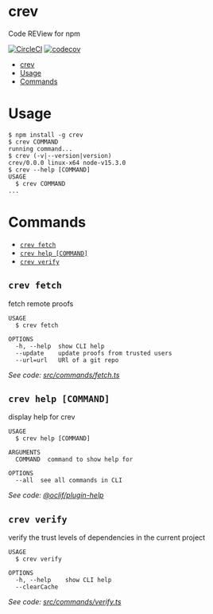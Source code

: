 # crev

Code REView for npm

<!-- [![oclif](https://img.shields.io/badge/cli-oclif-brightgreen.svg)](https://oclif.io) -->
<!-- [![Version](https://img.shields.io/npm/v/crev.svg)](https://npmjs.org/package/crev) -->

[![CircleCI](https://circleci.com/gh/taobojlen/npm-crev/tree/main.svg?style=shield)](https://circleci.com/gh/taobojlen/npm-crev/tree/main)
[![codecov](https://codecov.io/gh/taobojlen/npm-crev/branch/main/graph/badge.svg?token=QBVJOOTP0M)](https://codecov.io/gh/taobojlen/npm-crev)

<!-- [![Downloads/week](https://img.shields.io/npm/dw/crev.svg)](https://npmjs.org/package/crev) -->
<!-- [![License](https://img.shields.io/npm/l/crev.svg)](https://github.com/taobojlen/npm-crev/blob/master/package.json) -->

<!-- toc -->
* [crev](#crev)
* [Usage](#usage)
* [Commands](#commands)
<!-- tocstop -->

# Usage

<!-- usage -->
```sh-session
$ npm install -g crev
$ crev COMMAND
running command...
$ crev (-v|--version|version)
crev/0.0.0 linux-x64 node-v15.3.0
$ crev --help [COMMAND]
USAGE
  $ crev COMMAND
...
```
<!-- usagestop -->

# Commands

<!-- commands -->
* [`crev fetch`](#crev-fetch)
* [`crev help [COMMAND]`](#crev-help-command)
* [`crev verify`](#crev-verify)

## `crev fetch`

fetch remote proofs

```
USAGE
  $ crev fetch

OPTIONS
  -h, --help  show CLI help
  --update    update proofs from trusted users
  --url=url   URl of a git repo
```

_See code: [src/commands/fetch.ts](https://github.com/taobojlen/npm-crev/blob/v0.0.0/src/commands/fetch.ts)_

## `crev help [COMMAND]`

display help for crev

```
USAGE
  $ crev help [COMMAND]

ARGUMENTS
  COMMAND  command to show help for

OPTIONS
  --all  see all commands in CLI
```

_See code: [@oclif/plugin-help](https://github.com/oclif/plugin-help/blob/v3.2.0/src/commands/help.ts)_

## `crev verify`

verify the trust levels of dependencies in the current project

```
USAGE
  $ crev verify

OPTIONS
  -h, --help    show CLI help
  --clearCache
```

_See code: [src/commands/verify.ts](https://github.com/taobojlen/npm-crev/blob/v0.0.0/src/commands/verify.ts)_
<!-- commandsstop -->
